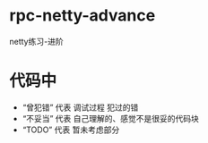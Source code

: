 # rpc-netty-advance
netty练习-进阶

# 代码中
* “曾犯错” 代表 调试过程 犯过的错
* “不妥当” 代表 自己理解的、感觉不是很妥的代码块
* “TODO” 代表 暂未考虑部分
